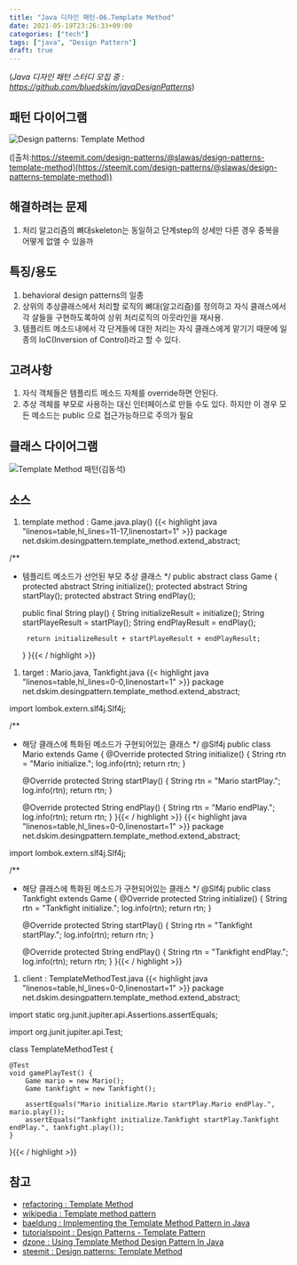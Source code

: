 ```yaml
---
title: "Java 디자인 패턴-06.Template Method"
date: 2021-05-19T23:26:33+09:00
categories: ["tech"]
tags: ["java", "Design Pattern"]
draft: true
---
```


(*Java 디자인 패턴 스터디 모집 중 : https://github.com/bluedskim/javaDesignPatterns*)


## 패턴 다이어그램

![Design patterns: Template Method](https://steemitimages.com/DQmRbBeqNZykcGGhvat7hHyfZhqFu3ypgGm19L6FkuvbFCG/templatemethod.png "Design patterns: Template Method")

([출처:https://steemit.com/design-patterns/@slawas/design-patterns-template-method](https://steemit.com/design-patterns/@slawas/design-patterns-template-method))

## 해결하려는 문제
1. 처리 알고리즘의 뼈대skeleton는 동일하고 단계step의 상세만 다른 경우 중복을 어떻게 없앨 수 있을까

## 특징/용도
1. behavioral design patterns의 일종
1. 상위의 추상클래스에서 처리할 로직의 뼈대(알고리즘)를 정의하고 자식 클래스에서 각 살들을 구현하도록하여 상위 처리로직의 아웃라인을 재사용.
1. 템플리트 메소드내에서 각 단게들에 대한 처리는 자식 클래스에게 맡기기 때문에 일종의 IoC(Inversion of Control)라고 할 수 있다.

## 고려사항

1. 자식 객체들은 템플리트 메소드 자체를 override하면 안된다.
1. 추상 객체를 부모로 사용하는 대신 인터페이스로 만들 수도 있다. 하지만 이 경우 모든 메소드는 public 으로 접근가능하므로 주의가 필요 

## 클래스 다이어그램

![Template Method 패턴(김동석)](https://www.plantuml.com/plantuml/png/hL9DIyD043sxls8eIDD3cdiLwK6mbq31_e5DTfgitKtAxgHGFq2XDmNnAAXdZmfU_4ir_GzkqrgK1l7WddRdpRptPcQxbhYXGYiOe1uhJWWXKfeBMDmyBsPltlpzykFslfmzjXXBfK1mQJG5ZJf2Ot-6bdMMCPAay0zyANA11bAYiUq4GI8fBQ9sdEiWKWKAEv8wEE4JVeXM9bcV4w79B1lckRj0-NHNpbxBwuVvonNi2gVaDQRkjCEmBKGJchrUH-k6iyruPCdmc21Mt5euuXhXZEsCYqZ968x9o2m1PtRgjTZE9daTbvaaoPKyHQ-rjmrNy-jNjJKePk8Bks1i9Hzo8_EbVhr0BUylT0EUZOOoIUaVATUhMsrkWBRYdkHI06r1RcQki9hf_hdlhzhxzjxuOwo6r_SFgdqmrdLEt3_y1000 "Template Method 패턴(김동석)")

## 소스
1. template method : Game.java.play()
{{< highlight java "linenos=table,hl_lines=11-17,linenostart=1" >}}
package net.dskim.desingpattern.template_method.extend_abstract;

/**
 * 템플리트 메소드가 선언된 부모 추상 클래스 
 */
public abstract class Game {
	protected abstract String initialize();
	protected abstract String startPlay();
	protected abstract String endPlay();

	public final String play() {
		String initializeResult = initialize();
		String startPlayeResult = startPlay();
		String endPlayResult = endPlay();

		return initializeResult	+ startPlayeResult + endPlayResult;
	}
}{{< / highlight >}}
1. target : Mario.java, Tankfight.java 
{{< highlight java "linenos=table,hl_lines=0-0,linenostart=1" >}}
package net.dskim.desingpattern.template_method.extend_abstract;

import lombok.extern.slf4j.Slf4j;

/**
 * 해당 클래스에 특화된 메소드가 구현되어있는 클래스
 */
@Slf4j
public class Mario extends Game {
	@Override
	protected String initialize() {
		String rtn = "Mario initialize.";
		log.info(rtn);
		return rtn;
	}

	@Override
	protected String startPlay() {
		String rtn = "Mario startPlay.";
		log.info(rtn);
		return rtn;
	}

	@Override
	protected String endPlay() {
		String rtn = "Mario endPlay.";
		log.info(rtn);
		return rtn;
	}
}{{< / highlight >}}
{{< highlight java "linenos=table,hl_lines=0-0,linenostart=1" >}}
package net.dskim.desingpattern.template_method.extend_abstract;

import lombok.extern.slf4j.Slf4j;

/**
 * 해당 클래스에 특화된 메소드가 구현되어있는 클래스
 */
@Slf4j
public class Tankfight extends Game {
	@Override
	protected String initialize() {
		String rtn = "Tankfight initialize.";
		log.info(rtn);
		return rtn;
	}

	@Override
	protected String startPlay() {
		String rtn = "Tankfight startPlay.";
		log.info(rtn);
		return rtn;
	}

	@Override
	protected String endPlay() {
		String rtn = "Tankfight endPlay.";
		log.info(rtn);
		return rtn;
	}
}{{< / highlight >}}
1. client : TemplateMethodTest.java
{{< highlight java "linenos=table,hl_lines=0-0,linenostart=1" >}}
package net.dskim.desingpattern.template_method.extend_abstract;

import static org.junit.jupiter.api.Assertions.assertEquals;

import org.junit.jupiter.api.Test;

class TemplateMethodTest {

	@Test
	void gamePlayTest() {
		Game mario = new Mario();
		Game tankfight = new Tankfight();
		
		assertEquals("Mario initialize.Mario startPlay.Mario endPlay.", mario.play());
		assertEquals("Tankfight initialize.Tankfight startPlay.Tankfight endPlay.", tankfight.play());
	}
}{{< / highlight >}}

## 참고

* [refactoring : Template Method](https://refactoring.guru/design-patterns/template-method)
* [wikipedia : Template method pattern](https://en.wikipedia.org/wiki/Template_method_pattern)
* [baeldung : Implementing the Template Method Pattern in Java](https://www.baeldung.com/java-template-method-pattern)
* [tutorialspoint : Design Patterns - Template Pattern](https://www.tutorialspoint.com/design_pattern/template_pattern.htm)
* [dzone : Using Template Method Design Pattern In Java](https://dzone.com/articles/using-template-method-design-pattern-in-java)
* [steemit : Design patterns: Template Method](https://steemit.com/design-patterns/@slawas/design-patterns-template-method)
